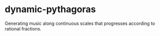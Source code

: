 # dynamic-pythagoras
Generating music along continuous scales that progresses according to rational fractions.
